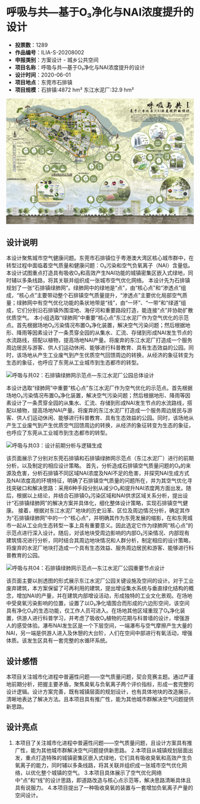 # 呼吸与共—基于O₃净化与NAI浓度提升的设计 
- **投票数**：1289
- **作品编号**：ILIA-S-20208002
- **申报类别**：方案设计 - 城乡公共空间
- **项目名称**：呼吸与共—基于O₃净化与NAI浓度提升的设计
- **设计时间**：2020-06-01
- **项目地点**：东莞市石排镇
- **项目规模**：石排镇:4872 hm² 东江水泥厂:32.9 hm²

![呼吸与共01：石排镇绿肺网规划设计](132fad240178c70e22d7815f9d59e2ab.jpg)


## 设计说明

本设计聚焦城市空气健康问题。东莞市石排镇位于粤港澳大湾区核心城市群中，在转型过程中面临着空气质量和健康问题：O₃污染和空气负氧离子（NAI）含量低。本设计试图重点打造具有吸收O₃和高效产生NAI功能的城镇密集区嵌入式绿地，同时辅以多条线路，将其关联并组织成一张城市空气优化网络。
本设计先为石排镇规划了一张“石排镇绿肺网”。绿肺网中的绿地是“点”，由“核心点”和“渗透点”组成，“核心点”主要带动整个石排镇空气质量提升，“渗透点”主要优化局部空气质量；绿肺网中有空气优化功能的条状地带是“线”，由“一环”、“一带”和“绿道”组成，它们分别沿石排镇外围湿地、海仔河和重要路段打造，能连接“点”并协助扩散优质空气。
本小组选取“绿肺网”中重要“核心点”东江水泥厂作为空气优化的示范点。首先根据场地O₃污染情况布置O₃净化装置，解决空气污染问题；然后根据地形、降雨等因素设计了一条贯穿全园的从集水、汇流、存储到形成NAI发生节点的水流路线，搭配以植物，提高场地NAI产量。将废弃的东江水泥厂打造成一个服务周边居民与游客、供人们运动休闲、能够进行科普教育、具有生态效益的公园。同时，该场地从产生工业废气到产生优质空气回馈周边的转换，从经济的象征转变为生态的象征，也呼应了东莞从工业城市到生态都市的转型。

![呼吸与共02：石排镇绿肺网示范点—东江水泥厂公园总体设计](aa7c14c34fa347c937044a15b4076648.jpg)

 本设计选取“绿肺网”中重要“核心点”东江水泥厂作为空气优化的示范点。首先根据场地O₃污染情况布置O₃净化装置，解决空气污染问题；然后根据地形、降雨等因素设计了一条贯穿全园的从集水、汇流、存储到形成NAI发生节点的水流路线，搭配以植物，提高场地NAI产量。将废弃的东江水泥厂打造成一个服务周边居民与游客、供人们运动休闲、能够进行科普教育、具有生态效益的公园。同时，该场地从产生工业废气到产生优质空气回馈周边的转换，从经济的象征转变为生态的象征，也呼应了东莞从工业城市到生态都市的转型。

![呼吸与共03：设计前期分析与逻辑生成](092381cb4d6252439306b8b8f202c821.jpg)

 该页面展示了分别对东莞石排镇和石排镇绿肺网示范点（东江水泥厂）进行的前期分析，以及制定的相应设计策略。
首先，分析造成石排镇空气质量问题的O₃的来源及危害，分析石排镇不同区域NAI浓度及NAI不足的危害，并探究NAI生成方式及NAI浓度高的环境特征，明确了石排镇空气质量的问题所在，并为其空气优化寻找突破口和解决思路：采用6种手段分别从减少O₃和提升NAI浓度两方面出发。随后，根据以上结论，并结合石排镇O₃污染区域和NAI供求区域关系分析，提出设计“石排镇绿肺网”的解决方案并具体化，细化整体设计策略，实现石排镇空气健康。
接着，根据对东江水泥厂地块的历史沿革、区位及周边情况分析，确定其作为“石排镇绿肺网”中的一个“核心点”，并明确其作为东莞发展的缩影，在和东莞城市一起从工业向生态转型一事上具有重要意义。因此选定它作为绿肺网“核心点”的示范点进行深入设计。随后，对该地块受周边影响的内部O₃污染情况、内部现有建筑情况进行分析，同时结合其周边地块情况和人群分析，制定相应的设计策略，将废弃的水泥厂地块打造成一个具有生态效益、服务周边居民和游客、能够进行科普教育的公园。

![呼吸与共04：石排镇绿肺网示范点—东江水泥厂公园重要节点设计](bd6cda242feeb08aaadeb1937ef1a3c1.jpg)

 该页面主要以剖透图的形式展示东江水泥厂公园关键设施及空间的设计。对于工业废弃建筑，本方案保留了可再利用的建筑，提出增设集水系统与垂直绿化结构的概念，增加NAI的产量，并在建筑内部增设活动，形成独特的工业文化景观。在场地中受臭氧污染影响的位置，设置了以O₃净化墙围合而形成的六边形空间，该空间具有净化O₃的生态功能，仅工作人员可进入。在场地其他区域重现了O₃净化装置，供游人进行科普学习，并考虑了吸收O₃植物的花期与科普墙的设计，增强游人的感受体验。瀑布NAI发生区是一个下层空间，一端瀑布与空气摩擦产生大量的NAI，另一端是供游人进入及休憩的大台阶，人们在空间中部进行有氧活动，增强体质。该发生区具有一套完整的水循环系统。
## 设计感悟

本项目关注城市化进程中普遍性问题——空气质量问题，契合竞赛主题。通过严谨地前期分析，把握主要矛盾，聚焦臭氧与负氧离子两个评价指标，形成一套完整的设计逻辑。设计方案完善，既有城镇层面的规划设计，也有具体地块的改造展示，清晰地表达了解决方法。且本项目具有推广性，能为其他城市群解决空气问题提供新思路。
## 设计亮点

1. 本项目了关注城市化进程中普遍性问题——空气质量问题，且设计方案具有推广性，能为其他城市群解决空气问题提供新思路。
2.本项目从城镇规划层面出发，重点打造特殊的城镇密集区嵌入式绿地，它们具有吸收臭氧和高效产生负氧离子的能力，同时辅以多条线路，将其关联并组织成一张城市空气优化网络，以优化整个城镇的空气。
3.本项目具体展示了空气优化网络中“点”和“线”的设计思路，即道路改造与核心点示范等，解决思路清晰具体且具有说服力。
4.本项目提出了一种吸收臭氧的装置与一套增加负氧离子产量的空间设计。
